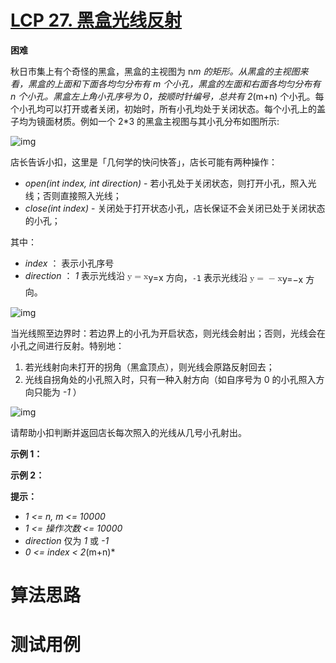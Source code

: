 # [LCP 27. 黑盒光线反射][cnTitle]

**困难**

秋日市集上有个奇怪的黑盒，黑盒的主视图为 n*m 的矩形。从黑盒的主视图来看，黑盒的上面和下面各均匀分布有 m 个小孔，黑盒的左面和右面各均匀分布有 n 个小孔。黑盒左上角小孔序号为 0，按顺时针编号，总共有 2*(m+n) 个小孔。每个小孔均可以打开或者关闭，初始时，所有小孔均处于关闭状态。每个小孔上的盖子均为镜面材质。例如一个 2*3 的黑盒主视图与其小孔分布如图所示:


![img](https://pic.leetcode-cn.com/1598951281-ZCBrif-image.png)


店长告诉小扣，这里是「几何学的快问快答」，店长可能有两种操作：


-  *open(int index, int direction)*  - 若小孔处于关闭状态，则打开小孔，照入光线；否则直接照入光线； 
-  *close(int index)*  - 关闭处于打开状态小孔，店长保证不会关闭已处于关闭状态的小孔；


其中：


-  *index* ： 表示小孔序号 
-  *direction* ： *1*  表示光线沿 <span class="katex"><span class="katex-mathml"> 
   <math xmlns="http://www.w3.org/1998/Math/MathML"> 
    <semantics> 
     <mrow> 
      <mi>
        y 
      </mi> 
      <mo>
        = 
      </mo> 
      <mi>
        x 
      </mi> 
     </mrow> 
     <annotation encoding="application/x-tex">
       y=x 
     </annotation> 
    </semantics> 
   </math><span class="katex-html" aria-hidden="true"><span class="base"><span class="strut" style="height:0.625em;vertical-align:-0.19444em;"><span class="mord mathdefault" style="margin-right:0.03588em;">y<span class="mspace" style="margin-right:0.2777777777777778em;"><span class="mrel">=<span class="mspace" style="margin-right:0.2777777777777778em;"><span class="base"><span class="strut" style="height:0.43056em;vertical-align:0em;"><span class="mord mathdefault">x 方向，<code>-1</code> 表示光线沿 <span class="katex"><span class="katex-mathml"> 
               <math xmlns="http://www.w3.org/1998/Math/MathML"> 
                <semantics> 
                 <mrow> 
                  <mi>
                    y 
                  </mi> 
                  <mo>
                    = 
                  </mo> 
                  <mo>
                    − 
                  </mo> 
                  <mi>
                    x 
                  </mi> 
                 </mrow> 
                 <annotation encoding="application/x-tex">
                   y=-x 
                 </annotation> 
                </semantics> 
               </math><span class="katex-html" aria-hidden="true"><span class="base"><span class="strut" style="height:0.625em;vertical-align:-0.19444em;"><span class="mord mathdefault" style="margin-right:0.03588em;">y<span class="mspace" style="margin-right:0.2777777777777778em;"><span class="mrel">=<span class="mspace" style="margin-right:0.2777777777777778em;"><span class="base"><span class="strut" style="height:0.66666em;vertical-align:-0.08333em;"><span class="mord">−<span class="mord mathdefault">x 方向。</span></span></span></span></span></span></span></span></span></span></span></span></span></span></span></span></span></span></span></span></span></span></span></span></span>


![img](https://pic.leetcode-cn.com/1599620810-HdOlMi-image.png)


当光线照至边界时：若边界上的小孔为开启状态，则光线会射出；否则，光线会在小孔之间进行反射。特别地：


1. 若光线射向未打开的拐角（黑盒顶点），则光线会原路反射回去； 
2. 光线自拐角处的小孔照入时，只有一种入射方向（如自序号为 0 的小孔照入方向只能为  *-1* ）


![img](https://pic.leetcode-cn.com/1598953840-DLiAsf-image.png)


请帮助小扣判断并返回店长每次照入的光线从几号小孔射出。


**示例 1：** 




**示例 2：** 




**提示：** 


-  *1 <= n, m <= 10000*  
-  *1 <= 操作次数 <= 10000*  
-  *direction*  仅为  *1*  或  *-1*  
-  *0 <= index < 2*(m+n)* 




# 算法思路

# 测试用例
```
```

[cnTitle]: https://leetcode-cn.com/problems/IQvJ9i/
